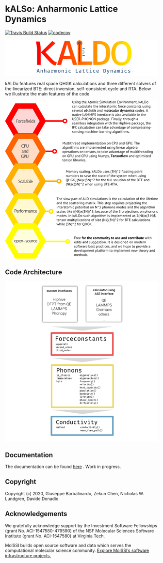 kALSo: Anharmonic Lattice Dynamics
==============================
[//]: # (Badges)
[![Travis Build Status](https://travis-ci.com/gbarbalinardo/kaldo.svg?token=EFWyhyp9aQcQnteZBpEr&branch=master)](https://travis-ci.com/gbarbalinardo/kaldo)
[![codecov](https://codecov.io/gh/gbarbalinardo/kaldo/branch/master/graphs/badge.svg?token=tiC2xj2OQG)](https://codecov.io/gh/gbarbalinardo/kaldo/branch/master)

<img src="docs/_resources/logo.png" width="650">

kALDo features real space QHGK calculations and three different solvers of the linearized BTE: direct inversion, self-consistent cycle and RTA.
Below we illustrate the main features of the code

<img src="docs/_resources/features.png" width="650">

## Code Architecture

<img src="docs/_resources/class_diagram.png" width="650">

## Documentation

The documentation can be found [here](http://sophe.ucdavis.edu/downloads/)
. Work in progress.

## Copyright

Copyright (c) 2020, Giuseppe Barbalinardo, Zekun Chen, Nicholas W. Lundgren, Davide Donadio

## Acknowledgements

We gratefully acknowledge support by the Investment Software Fellowships (grant No. ACI-1547580-479590) of the NSF Molecular Sciences Software Institute (grant No. ACI-1547580) at Virginia Tech. 

MolSSI builds open source software and data which serves the computational molecular science community. [Explore MolSSI’s software infrastructure projects.](https://molssi.org/software-projects/)
